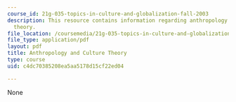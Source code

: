 ```yaml
---
course_id: 21g-035-topics-in-culture-and-globalization-fall-2003
description: This resource contains information regarding anthropology and culture
  theory.
file_location: /coursemedia/21g-035-topics-in-culture-and-globalization-fall-2003/c4dc70385208ea5aa5178d15cf22ed04_MIT21G_035F03_l14.pdf
file_type: application/pdf
layout: pdf
title: Anthropology and Culture Theory
type: course
uid: c4dc70385208ea5aa5178d15cf22ed04

---
```

None